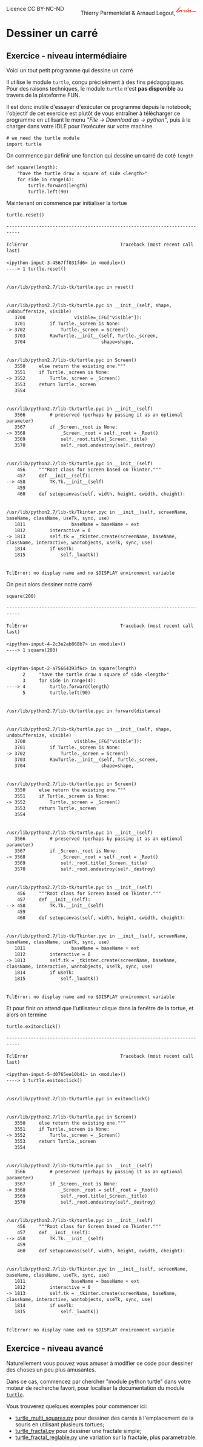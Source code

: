 
<span style="float:left;">Licence CC BY-NC-ND</span><span style="float:right;">Thierry Parmentelat &amp; Arnaud Legout,<img src="../../media/inria-25.png" style="display:inline"></span><br/>

# Dessiner un carré

## Exercice - niveau intermédiaire

Voici un tout petit programme qui dessine un carré

Il utilise le module `turtle`, conçu précisément à des fins pédagogiques. Pour des raisons techniques, le module `turtle` n'est **pas disponible** au travers de la plateforme FUN.

Il est donc inutile d'essayer d'exécuter ce programme depuis le notebook; l'objectif de cet exercice est plutôt de vous entraîner à télécharger ce programme en utilisant le menu *"File -> Download as -> python"*, puis à le charger dans votre IDLE pour l'exécuter sur votre machine.


```
# we need the turtle module
import turtle
```

On commence par définir une fonction qui dessine un carré de coté `length`


```
def square(length):
    "have the turtle draw a square of side <length>"
    for side in range(4):
        turtle.forward(length)
        turtle.left(90)
```

Maintenant on commence par initialiser la tortue


```
turtle.reset()
```


    ---------------------------------------------------------------------------

    TclError                                  Traceback (most recent call last)

    <ipython-input-3-4567ff031fd6> in <module>()
    ----> 1 turtle.reset()


    /usr/lib/python2.7/lib-tk/turtle.pyc in reset()


    /usr/lib/python2.7/lib-tk/turtle.pyc in __init__(self, shape, undobuffersize, visible)
       3700                  visible=_CFG["visible"]):
       3701         if Turtle._screen is None:
    -> 3702             Turtle._screen = Screen()
       3703         RawTurtle.__init__(self, Turtle._screen,
       3704                            shape=shape,


    /usr/lib/python2.7/lib-tk/turtle.pyc in Screen()
       3550     else return the existing one."""
       3551     if Turtle._screen is None:
    -> 3552         Turtle._screen = _Screen()
       3553     return Turtle._screen
       3554


    /usr/lib/python2.7/lib-tk/turtle.pyc in __init__(self)
       3566         # preserved (perhaps by passing it as an optional parameter)
       3567         if _Screen._root is None:
    -> 3568             _Screen._root = self._root = _Root()
       3569             self._root.title(_Screen._title)
       3570             self._root.ondestroy(self._destroy)


    /usr/lib/python2.7/lib-tk/turtle.pyc in __init__(self)
        456     """Root class for Screen based on Tkinter."""
        457     def __init__(self):
    --> 458         TK.Tk.__init__(self)
        459
        460     def setupcanvas(self, width, height, cwidth, cheight):


    /usr/lib/python2.7/lib-tk/Tkinter.pyc in __init__(self, screenName, baseName, className, useTk, sync, use)
       1811                 baseName = baseName + ext
       1812         interactive = 0
    -> 1813         self.tk = _tkinter.create(screenName, baseName, className, interactive, wantobjects, useTk, sync, use)
       1814         if useTk:
       1815             self._loadtk()


    TclError: no display name and no $DISPLAY environment variable


On peut alors dessiner notre carré


```
square(200)
```


    ---------------------------------------------------------------------------

    TclError                                  Traceback (most recent call last)

    <ipython-input-4-2c3e2ab868b7> in <module>()
    ----> 1 square(200)


    <ipython-input-2-a75664393f6c> in square(length)
          2     "have the turtle draw a square of side <length>"
          3     for side in range(4):
    ----> 4         turtle.forward(length)
          5         turtle.left(90)


    /usr/lib/python2.7/lib-tk/turtle.pyc in forward(distance)


    /usr/lib/python2.7/lib-tk/turtle.pyc in __init__(self, shape, undobuffersize, visible)
       3700                  visible=_CFG["visible"]):
       3701         if Turtle._screen is None:
    -> 3702             Turtle._screen = Screen()
       3703         RawTurtle.__init__(self, Turtle._screen,
       3704                            shape=shape,


    /usr/lib/python2.7/lib-tk/turtle.pyc in Screen()
       3550     else return the existing one."""
       3551     if Turtle._screen is None:
    -> 3552         Turtle._screen = _Screen()
       3553     return Turtle._screen
       3554


    /usr/lib/python2.7/lib-tk/turtle.pyc in __init__(self)
       3566         # preserved (perhaps by passing it as an optional parameter)
       3567         if _Screen._root is None:
    -> 3568             _Screen._root = self._root = _Root()
       3569             self._root.title(_Screen._title)
       3570             self._root.ondestroy(self._destroy)


    /usr/lib/python2.7/lib-tk/turtle.pyc in __init__(self)
        456     """Root class for Screen based on Tkinter."""
        457     def __init__(self):
    --> 458         TK.Tk.__init__(self)
        459
        460     def setupcanvas(self, width, height, cwidth, cheight):


    /usr/lib/python2.7/lib-tk/Tkinter.pyc in __init__(self, screenName, baseName, className, useTk, sync, use)
       1811                 baseName = baseName + ext
       1812         interactive = 0
    -> 1813         self.tk = _tkinter.create(screenName, baseName, className, interactive, wantobjects, useTk, sync, use)
       1814         if useTk:
       1815             self._loadtk()


    TclError: no display name and no $DISPLAY environment variable


Et pour finir on attend que l'utilisateur clique dans la fenêtre de la tortue, et alors on termine


```
turtle.exitonclick()
```


    ---------------------------------------------------------------------------

    TclError                                  Traceback (most recent call last)

    <ipython-input-5-d0765ee10b41> in <module>()
    ----> 1 turtle.exitonclick()


    /usr/lib/python2.7/lib-tk/turtle.pyc in exitonclick()


    /usr/lib/python2.7/lib-tk/turtle.pyc in Screen()
       3550     else return the existing one."""
       3551     if Turtle._screen is None:
    -> 3552         Turtle._screen = _Screen()
       3553     return Turtle._screen
       3554


    /usr/lib/python2.7/lib-tk/turtle.pyc in __init__(self)
       3566         # preserved (perhaps by passing it as an optional parameter)
       3567         if _Screen._root is None:
    -> 3568             _Screen._root = self._root = _Root()
       3569             self._root.title(_Screen._title)
       3570             self._root.ondestroy(self._destroy)


    /usr/lib/python2.7/lib-tk/turtle.pyc in __init__(self)
        456     """Root class for Screen based on Tkinter."""
        457     def __init__(self):
    --> 458         TK.Tk.__init__(self)
        459
        460     def setupcanvas(self, width, height, cwidth, cheight):


    /usr/lib/python2.7/lib-tk/Tkinter.pyc in __init__(self, screenName, baseName, className, useTk, sync, use)
       1811                 baseName = baseName + ext
       1812         interactive = 0
    -> 1813         self.tk = _tkinter.create(screenName, baseName, className, interactive, wantobjects, useTk, sync, use)
       1814         if useTk:
       1815             self._loadtk()


    TclError: no display name and no $DISPLAY environment variable


## Exercice - niveau avancé

Naturellement vous pouvez vous amuser à modifier ce code pour dessiner des choses un peu plus amusantes.

Dans ce cas, commencez par chercher "module python turtle" dans votre moteur de recherche favori, pour localiser la documentation du module [`turtle`](https://docs.python.org/2/library/turtle.html).

Vous trouverez quelques exemples pour commencer ici:
 * [turtle_multi_squares.py](media/turtle_multi_squares.py) pour dessiner des carrés à l'emplacement de la souris en utilisant plusieurs tortues;
 * [turtle_fractal.py](media/turtle_fractal.py) pour dessiner une fractale simple;
 * [turtle_fractal_reglable.py](media/turtle_fractal_reglable.py) une variation sur la fractale, plus parametrable.

